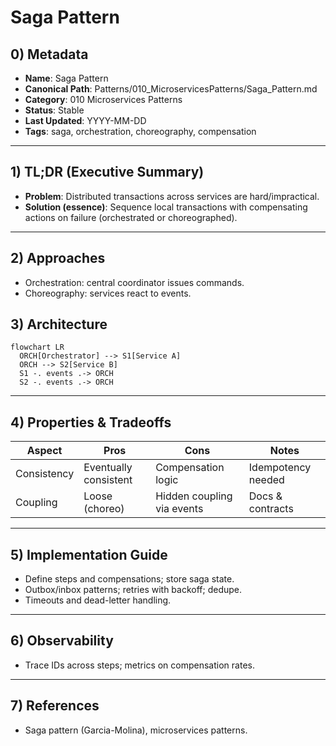 # Saga Pattern

## 0) Metadata
- **Name**: Saga Pattern
- **Canonical Path**: Patterns/010_MicroservicesPatterns/Saga_Pattern.md
- **Category**: 010 Microservices Patterns
- **Status**: Stable
- **Last Updated**: YYYY-MM-DD
- **Tags**: saga, orchestration, choreography, compensation

---

## 1) TL;DR (Executive Summary)
- **Problem**: Distributed transactions across services are hard/impractical.
- **Solution (essence)**: Sequence local transactions with compensating actions on failure (orchestrated or choreographed).

---

## 2) Approaches
- Orchestration: central coordinator issues commands.
- Choreography: services react to events.

## 3) Architecture
```mermaid
flowchart LR
  ORCH[Orchestrator] --> S1[Service A]
  ORCH --> S2[Service B]
  S1 -. events .-> ORCH
  S2 -. events .-> ORCH
```

---

## 4) Properties & Tradeoffs
| Aspect | Pros | Cons | Notes |
|---|---|---|---|
| Consistency | Eventually consistent | Compensation logic | Idempotency needed |
| Coupling | Loose (choreo) | Hidden coupling via events | Docs & contracts |

---

## 5) Implementation Guide
- Define steps and compensations; store saga state.
- Outbox/inbox patterns; retries with backoff; dedupe.
- Timeouts and dead-letter handling.

---

## 6) Observability
- Trace IDs across steps; metrics on compensation rates.

---

## 7) References
- Saga pattern (Garcia-Molina), microservices patterns.
